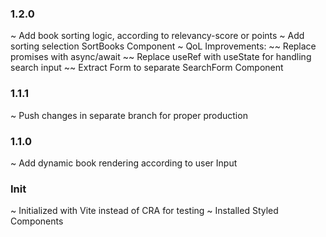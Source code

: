 ### 1.2.0

~ Add book sorting logic, according to relevancy-score or points
~ Add sorting selection SortBooks Component
~ QoL Improvements:
~~ Replace promises with async/await
~~ Replace useRef with useState for handling search input
~~ Extract Form to separate SearchForm Component

### 1.1.1

~ Push changes in separate branch for proper production

### 1.1.0

~ Add dynamic book rendering according to user Input

### Init

~ Initialized with Vite instead of CRA for testing
~ Installed Styled Components
